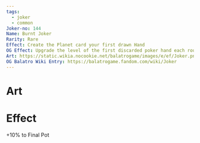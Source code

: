 ```yaml
---
tags:
  - joker
  - common
Joker-no: 144
Name: Burnt Joker
Rarity: Rare
Effect: Create the Planet card your first drawn Hand
OG Effect: Upgrade the level of the first discarded poker hand each round
Art: https://static.wikia.nocookie.net/balatrogame/images/e/ef/Joker.png/revision/latest?cb=20230925003651
OG Balatro Wiki Entry: https://balatrogame.fandom.com/wiki/Joker
---
```

# Art
# Effect
+10% to Final Pot